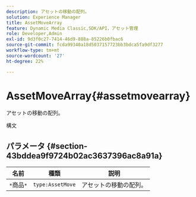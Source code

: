 ```yaml
---
description: アセットの移動の配列。
solution: Experience Manager
title: AssetMoveArray
feature: Dynamic Media Classic,SDK/API，アセット管理
role: Developer,Admin
exl-id: 9d3f0c27-7414-46d9-888a-85226b0fbac6
source-git-commit: fcda99340a18d5037157723bb3bdca5fa9df3277
workflow-type: tm+mt
source-wordcount: '27'
ht-degree: 22%

---
```


# AssetMoveArray{#assetmovearray}

アセットの移動の配列。

構文

## パラメータ {#section-43bddea9f9724b02ac3637396ac8a91a}

| 名前 | 種類 | 説明 |
|---|---|---|
| `*`商品`*` | `type:AssetMove` | アセットの移動の配列。 |
